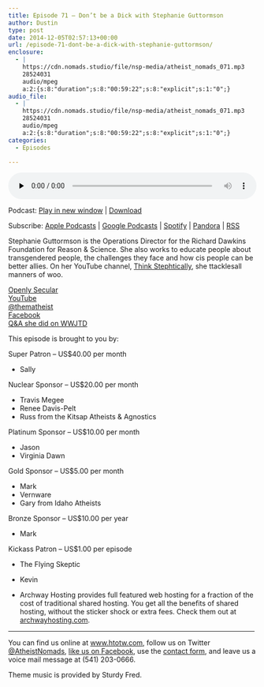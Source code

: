 ```yaml
---
title: Episode 71 – Don’t be a Dick with Stephanie Guttormson
author: Dustin
type: post
date: 2014-12-05T02:57:13+00:00
url: /episode-71-dont-be-a-dick-with-stephanie-guttormson/
enclosure:
  - |
    https://cdn.nomads.studio/file/nsp-media/atheist_nomads_071.mp3
    28524031
    audio/mpeg
    a:2:{s:8:"duration";s:8:"00:59:22";s:8:"explicit";s:1:"0";}
audio_file:
  - |
    https://cdn.nomads.studio/file/nsp-media/atheist_nomads_071.mp3
    28524031
    audio/mpeg
    a:2:{s:8:"duration";s:8:"00:59:22";s:8:"explicit";s:1:"0";}
categories:
  - Episodes

---
```

<div itemscope itemtype="http://schema.org/AudioObject">
  <meta itemprop="name" content="Episode 71 &#8211; Don&#8217;t be a Dick with Stephanie Guttormson" />
  
  <meta itemprop="uploadDate" content="2014-12-04T19:57:13-07:00" />
  
  <meta itemprop="encodingFormat" content="audio/mpeg" />
  
  <meta itemprop="duration" content="PT59M22S" />
  
  <meta itemprop="description" content="Stephanie Guttormson is the Operations Director for the Richard Dawkins Foundation for Reason &amp; Science. She also works to educate people about transgendered people, the challenges they face and how cis people can be better allies. On her YouTube..." />
  
  <meta itemprop="contentUrl" content="https://dts.podtrac.com/redirect.mp3/cdn.nomads.studio/file/nsp-media/atheist_nomads_071.mp3" />
  
  <meta itemprop="contentSize" content="27.2" />
  </p> 
  
  <div class="powerpress_player" id="powerpress_player_8326">
    <audio class="wp-audio-shortcode" id="audio-5167-70" preload="none" style="width: 100%;" controls="controls"><source type="audio/mpeg" src="https://dts.podtrac.com/redirect.mp3/cdn.nomads.studio/file/nsp-media/atheist_nomads_071.mp3?_=70" /><a href="https://dts.podtrac.com/redirect.mp3/cdn.nomads.studio/file/nsp-media/atheist_nomads_071.mp3">https://dts.podtrac.com/redirect.mp3/cdn.nomads.studio/file/nsp-media/atheist_nomads_071.mp3</a></audio>
  </div>
</div>

<p class="powerpress_links powerpress_links_mp3">
  Podcast: <a href="https://dts.podtrac.com/redirect.mp3/cdn.nomads.studio/file/nsp-media/atheist_nomads_071.mp3" class="powerpress_link_pinw" target="_blank" title="Play in new window" onclick="return powerpress_pinw('https://htotw.com/?powerpress_pinw=5167-podcast');" rel="nofollow">Play in new window</a> | <a href="https://dts.podtrac.com/redirect.mp3/cdn.nomads.studio/file/nsp-media/atheist_nomads_071.mp3" class="powerpress_link_d" title="Download" rel="nofollow" download="atheist_nomads_071.mp3">Download</a>
</p>

<p class="powerpress_links powerpress_subscribe_links">
  Subscribe: <a href="https://podcasts.apple.com/us/podcast/humanists-take-on-the-world/id530050098?mt=2&ls=1" class="powerpress_link_subscribe powerpress_link_subscribe_itunes" target="_blank" title="Subscribe on Apple Podcasts" rel="nofollow">Apple Podcasts</a> | <a href="https://www.google.com/podcasts?feed=aHR0cDovL2F0aGVpc3Rub21hZHMubGlic3luLmNvbS9yc3M%3D" class="powerpress_link_subscribe powerpress_link_subscribe_googleplay" target="_blank" title="Subscribe on Google Podcasts" rel="nofollow">Google Podcasts</a> | <a href="https://open.spotify.com/show/3LzK2xZGike6Tc1GEMtMbr?si=LieN9SNuTpq96smuaUsH8A" class="powerpress_link_subscribe powerpress_link_subscribe_spotify" target="_blank" title="Subscribe on Spotify" rel="nofollow">Spotify</a> | <a href="https://www.pandora.com/podcast/atheist-nomads/PC:10122?corr=62071012&part=ug" class="powerpress_link_subscribe powerpress_link_subscribe_pandora" target="_blank" title="Subscribe on Pandora" rel="nofollow">Pandora</a> | <a href="https://htotw.com/feed/podcast/" class="powerpress_link_subscribe powerpress_link_subscribe_rss" target="_blank" title="Subscribe via RSS" rel="nofollow">RSS</a>
</p>

Stephanie Guttormson is the Operations Director for the Richard Dawkins Foundation for Reason & Science. She also works to educate people about transgendered people, the challenges they face and how cis people can be better allies. On her YouTube channel, <a href="https://www.youtube.com/user/ThinkingStephtically" target="_blank" rel="noopener">Think Stephtically</a>, she ttacklesall manners of woo.

<a href="http://www.openlysecular.org/" target="_blank" rel="noopener">Openly Secular</a>  
[YouTube][1]  
<a href="http://www.twitter.com/thematheist" target="_blank" rel="noopener">@thematheist</a>  
<a href="http://www.facebook.com/ThinkStephtically" target="_blank" rel="noopener">Facebook</a>  
<a href="http://www.patheos.com/blogs/wwjtd/2014/11/transgender-qa-the-answers-from-stephanie-guttormson/" target="_blank" rel="noopener">Q&A she did on WWJTD</a>

This episode is brought to you by:

Super Patron &#8211; US$40.00 per month  
* Sally

Nuclear Sponsor &#8211; US$20.00 per month  
* Travis Megee  
* Renee Davis-Pelt  
* Russ from the Kitsap Atheists & Agnostics

Platinum Sponsor – US$10.00 per month  
* Jason  
* Virginia Dawn

Gold Sponsor – US$5.00 per month  
* Mark  
* Vernware  
* Gary from Idaho Atheists

Bronze Sponsor &#8211; US$10.00 per year  
* Mark

Kickass Patron &#8211; US$1.00 per episode  
* The Flying Skeptic  
* Kevin

* Archway Hosting provides full featured web hosting for a fraction of the cost of traditional shared hosting. You get all the benefits of shared hosting, without the sticker shock or extra fees. Check them out at <a href="http://archwayhosting.com/" target="_blank" rel="noopener">archwayhosting.com</a>.

<hr width="500" />

You can find us online at <a href="https://www.htotw.com/" target="_blank" rel="noopener">www.htotw.com</a>, follow us on Twitter <a href="https://htotw.com/twitter" target="_blank" rel="noopener">@AtheistNomads</a>, <a href="https://htotw.com/facebook" target="_blank" rel="noopener">like us on Facebook</a>, use the [contact form](https://htotw.com/contact), and leave us a voice mail message at (541) 203-0666.

Theme music is provided by Sturdy Fred.

 [1]: https://www.youtube.com/user/ThinkingStephtically